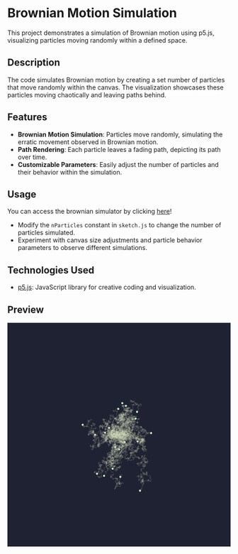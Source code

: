 # Brownian Motion Simulation

This project demonstrates a simulation of Brownian motion using p5.js, visualizing particles moving randomly within a defined space.

## Description

The code simulates Brownian motion by creating a set number of particles that move randomly within the canvas. The visualization showcases these particles moving chaotically and leaving paths behind.

## Features

- **Brownian Motion Simulation**: Particles move randomly, simulating the erratic movement observed in Brownian motion.
- **Path Rendering**: Each particle leaves a fading path, depicting its path over time.
- **Customizable Parameters**: Easily adjust the number of particles and their behavior within the simulation.

## Usage

You can access the brownian simulator by clicking [here](https://editor.p5js.org/awakenedhaki/sketches/hC13xuybJ)!

- Modify the `nParticles` constant in `sketch.js` to change the number of particles simulated.
- Experiment with canvas size adjustments and particle behavior parameters to observe different simulations.

## Technologies Used

- [p5.js](https://p5js.org/): JavaScript library for creative coding and visualization.

## Preview

![Simulation](assets/brownian-motion.gif)
